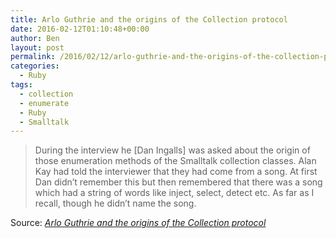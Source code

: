 ```yaml
---
title: Arlo Guthrie and the origins of the Collection protocol
date: 2016-02-12T01:10:48+00:00
author: Ben
layout: post
permalink: /2016/02/12/arlo-guthrie-and-the-origins-of-the-collection-protocol/
categories:
  - Ruby
tags:
  - collection
  - enumerate
  - Ruby
  - Smalltalk
---
```

> During the interview he [Dan Ingalls] was asked about the origin of those enumeration methods of the Smalltalk collection classes. Alan Kay had told the interviewer that they had come from a song. At first Dan didn’t remember this but then remembered that there was a song which had a string of words like inject, select, detect etc. As far as I recall, though he didn’t name the song.

Source: _[Arlo Guthrie and the origins of the Collection protocol](https://smalltalkzen.wordpress.com/2011/02/02/arlo-guthrie-and-the-origins-of-the-collection-protocol/)_